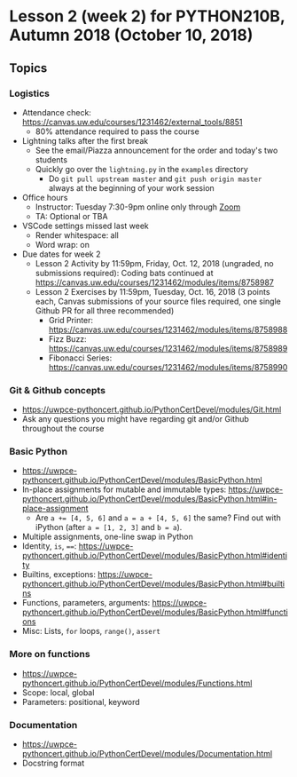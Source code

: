 # Lesson 2 (week 2) for PYTHON210B, Autumn 2018 (October 10, 2018)

## Topics

### Logistics

* Attendance check: https://canvas.uw.edu/courses/1231462/external_tools/8851
  * 80% attendance required to pass the course
* Lightning talks after the first break
  * See the email/Piazza announcement for the order and today's two students
  * Quickly go over the `lightning.py` in the `examples` directory
    * Do `git pull upstream master` and `git push origin master` always at the beginning of your work session
* Office hours
  * Instructor: Tuesday 7:30-9pm online only through [Zoom](https://washington.zoom.us/my/python2018)
  * TA: Optional or TBA
* VSCode settings missed last week
  * Render whitespace: all
  * Word wrap: on
* Due dates for week 2
  * Lesson 2 Activity by 11:59pm, Friday, Oct. 12, 2018 (ungraded, no submissions required): Coding bats continued at https://canvas.uw.edu/courses/1231462/modules/items/8758987
  * Lesson 2 Exercises by 11:59pm, Tuesday, Oct. 16, 2018 (3 points each, Canvas submissions of your source files required, one single Github PR for all three recommended)
    * Grid Printer: https://canvas.uw.edu/courses/1231462/modules/items/8758988
    * Fizz Buzz: https://canvas.uw.edu/courses/1231462/modules/items/8758989
    * Fibonacci Series: https://canvas.uw.edu/courses/1231462/modules/items/8758990

### Git & Github concepts

* https://uwpce-pythoncert.github.io/PythonCertDevel/modules/Git.html
* Ask any questions you might have regarding git and/or Github throughout the course

### Basic Python

* https://uwpce-pythoncert.github.io/PythonCertDevel/modules/BasicPython.html
* In-place assignments for mutable and immutable types: https://uwpce-pythoncert.github.io/PythonCertDevel/modules/BasicPython.html#in-place-assignment
  * Are `a += [4, 5, 6]` and `a = a + [4, 5, 6]` the same? Find out with iPython (after `a = [1, 2, 3]` and `b = a`).
* Multiple assignments, one-line swap in Python
* Identity, `is`, `==`: https://uwpce-pythoncert.github.io/PythonCertDevel/modules/BasicPython.html#identity
* Builtins, exceptions: https://uwpce-pythoncert.github.io/PythonCertDevel/modules/BasicPython.html#builtins
* Functions, parameters, arguments: https://uwpce-pythoncert.github.io/PythonCertDevel/modules/BasicPython.html#functions
* Misc: Lists, `for` loops, `range()`, `assert`

### More on functions

* https://uwpce-pythoncert.github.io/PythonCertDevel/modules/Functions.html
* Scope: local, global
* Parameters: positional, keyword

### Documentation

* https://uwpce-pythoncert.github.io/PythonCertDevel/modules/Documentation.html
* Docstring format
